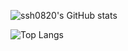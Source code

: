 ![ssh0820's GitHub stats](https://github-readme-stats.vercel.app/api?username=ssh0820&show_icons=true&theme=radical)


![Top Langs](https://github-readme-stats.vercel.app/api/top-langs/?username=ssh0820&layout=compact&theme=tokyonight)


<!--
**ssh0820/ssh0820** is a ✨ _special_ ✨ repository because its `README.md` (this file) appears on your GitHub profile.

Here are some ideas to get you started:

- 🔭 I’m currently working on ...
- 🌱 I’m currently learning ...
- 👯 I’m looking to collaborate on ...
- 🤔 I’m looking for help with ...
- 💬 Ask me about ...
- 📫 How to reach me: ...
- 😄 Pronouns: ...
- ⚡ Fun fact: ...
-->
